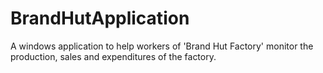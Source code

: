 # BrandHutApplication
A windows application to help workers of 'Brand Hut Factory' monitor the production, sales and expenditures of the factory. 
